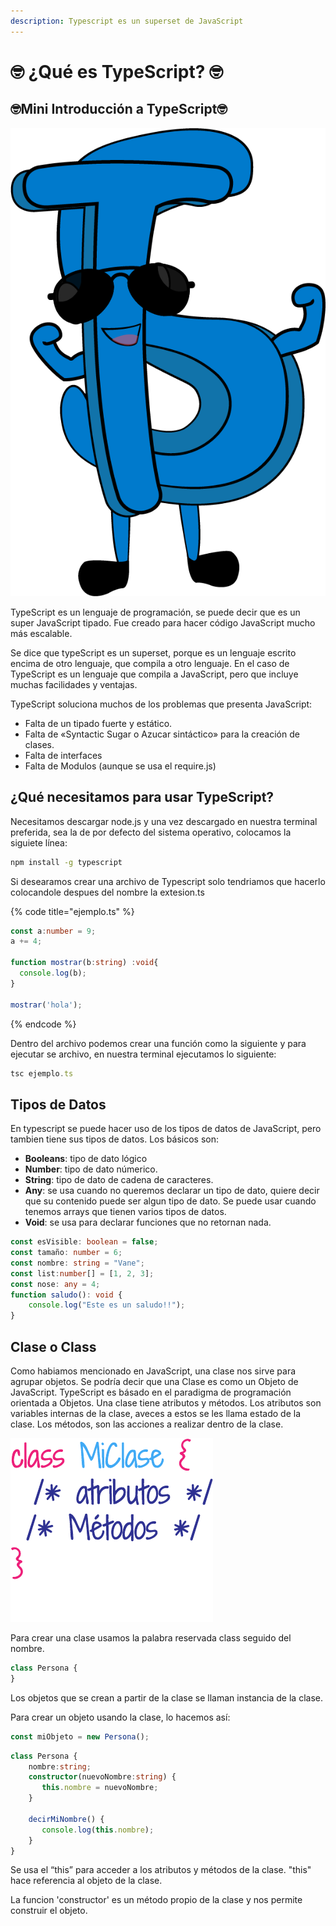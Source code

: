 ```yaml
---
description: Typescript es un superset de JavaScript
---
```


# 🤓 ¿Qué es TypeScript? 🤓

## 🤓Mini Introducción a TypeScript🤓

![](../.gitbook/assets/estructurado.png)

TypeScript es un lenguaje de programación, se puede decir que es un super JavaScript tipado. Fue creado para hacer código JavaScript mucho más escalable.

Se dice que typeScript es un superset, porque es un lenguaje escrito encima de otro lenguaje, que compila a otro lenguaje. En el caso de TypeScript es un lenguaje que compila a JavaScript, pero que incluye muchas facilidades y ventajas.

TypeScript soluciona muchos de los problemas que presenta JavaScript:

* Falta de un tipado fuerte y estático.
* Falta de «Syntactic Sugar o Azucar sintáctico» para la creación de clases.
* Falta de interfaces
* Falta de Modulos \(aunque se usa el require.js\)

## ¿Qué necesitamos para usar TypeScript?

Necesitamos descargar node.js y una vez descargado en nuestra terminal preferida, sea la de por defecto del sistema operativo, colocamos la siguiete línea:

```bash
npm install -g typescript
```

Si desearamos crear una archivo de Typescript solo tendriamos que hacerlo colocandole despues del nombre la extesion.ts

{% code title="ejemplo.ts" %}
```typescript
const a:number = 9;
a += 4;

function mostrar(b:string) :void{
  console.log(b);
}

mostrar('hola');
```
{% endcode %}

Dentro del archivo podemos crear una función como la siguiente y para ejecutar se archivo, en nuestra terminal ejecutamos lo siguiente:

```typescript
tsc ejemplo.ts
```

## Tipos de Datos

En typescript se puede hacer uso de los tipos de datos de JavaScript, pero tambien tiene sus tipos de datos. Los básicos son:

* **Booleans**: tipo de dato lógico
* **Number**: tipo de dato númerico.
* **String**: tipo de dato de cadena de caracteres.
* **Any**: se usa cuando no queremos declarar un tipo de dato, quiere decir que su contenido puede ser algun tipo de dato. Se puede usar cuando tenemos arrays que tienen varios tipos de datos.
* **Void**: se usa para declarar funciones que no retornan nada.

```typescript
const esVisible: boolean = false;
const tamaño: number = 6;
const nombre: string = "Vane";
const list:number[] = [1, 2, 3];
const nose: any = 4;
function saludo(): void {
    console.log("Este es un saludo!!");
}
```

## Clase o Class

Como habiamos mencionado en JavaScript, una clase  nos sirve para agrupar objetos. Se podría decir que una Clase es como un Objeto de JavaScript. TypeScript es básado en el paradigma de programación orientada a Objetos. Una clase tiene atributos y métodos. Los atributos son variables internas de la clase, aveces a estos se les llama estado de la clase. Los métodos, son las acciones a realizar dentro de la clase.

![](../.gitbook/assets/clase2.png)

Para crear una clase usamos la palabra reservada class seguido del nombre.

```typescript
class Persona {
}
```

Los objetos que se crean a partir de la clase se llaman instancia de la clase.

Para crear un objeto usando la clase, lo hacemos así:

```typescript
const miObjeto = new Persona();
```

```typescript
class Persona {
    nombre:string;
    constructor(nuevoNombre:string) {
       this.nombre = nuevoNombre;
    }

    decirMiNombre() {
       console.log(this.nombre);
    }
}
```

Se usa el “this”  para acceder a los atributos y métodos  de la clase. "this" hace referencia al objeto de la clase.

La funcion 'constructor' es un método propio de la clase y nos permite construir el objeto.

